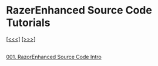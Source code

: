 # RazerEnhanced Source Code Tutorials

[[<<<]](../index.md) [[>>>]](001__RazorEnhanced_Source_Code_Intro.md)<br><br>

[001.  RazorEnhanced Source Code Intro](001__RazorEnhanced_Source_Code_Intro.md)<br>
